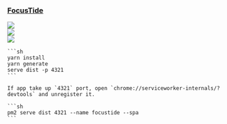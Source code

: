 ### [FocusTide](https://github.com/Hanziness/FocusTide)

![](https://img.shields.io/github/license/Hanziness/FocusTide?style=flat-square)<br />
[![](https://img.shields.io/github/last-commit/scillidan/FocusTide/main?label=last%20commit%20(fork)&style=flat-square)](https://github.com/scillidan/FocusTide)<br />
![](https://img.shields.io/badge/Vercel-black?style=flat&logo=Vercel&logoColor=white)

````{tab} From source
```sh
yarn install
yarn generate
serve dist -p 4321
```

If app take up `4321` port, open `chrome://serviceworker-internals/?devtools` and unregister it.
````

````{tab} PM2
```sh
pm2 serve dist 4321 --name focustide --spa
```
````